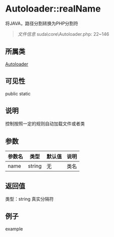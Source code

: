 # Autoloader::realName
将JAVA，路径分割转换为PHP分割符
> *文件信息* suda\core\Autoloader.php: 22~146
## 所属类 

[Autoloader](../Autoloader.md)

## 可见性

  public  static
## 说明

控制按照一定的规则自动加载文件或者类

## 参数

| 参数名 | 类型 | 默认值 | 说明 |
|--------|-----|-------|-------|
| name |  string | 无 |  类名 |

## 返回值
类型：string
 真实分隔符

## 例子

example